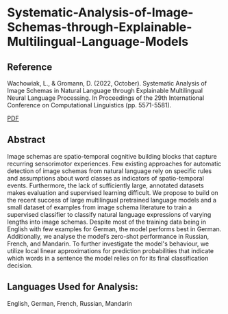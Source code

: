 # Systematic-Analysis-of-Image-Schemas-through-Explainable-Multilingual-Language-Models

## Reference
Wachowiak, L., & Gromann, D. (2022, October). Systematic Analysis of Image Schemas in Natural Language through Explainable Multilingual Neural Language Processing. In Proceedings of the 29th International Conference on Computational Linguistics (pp. 5571-5581).

[PDF](https://aclanthology.org/2022.flp-1.7/)

## Abstract 
Image schemas are spatio-temporal cognitive building blocks that capture recurring sensorimotor experiences. Few existing approaches for automatic detection of image schemas from natural language rely on specific rules and assumptions about word classes as indicators of spatio-temporal events. Furthermore, the lack of sufficiently large, annotated datasets makes evaluation and supervised learning difficult. We propose to build on the recent success of large multilingual pretrained language models and a small dataset of examples from image schema literature to train a supervised classifier to classify natural language expressions of varying lengths into image schemas. Despite most of the training data being in English with few examples for German, the model performs best in German. Additionally, we analyse the model’s zero-shot performance in Russian, French, and Mandarin. To further investigate the model's behaviour, we utilize local linear approximations for prediction probabilities that indicate which words in a sentence the model relies on for its final classification decision.

## Languages Used for Analysis:
English, German, French, Russian, Mandarin
